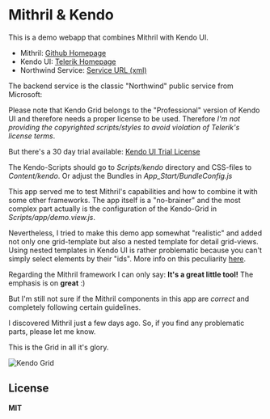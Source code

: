 Mithril & Kendo 
===============

This is a demo webapp that combines Mithril with Kendo UI.

* Mithril:   <a href="http://lhorie.github.io/mithril" target="_blank">Github Homepage</a>
* Kendo UI: <a href="http://www.telerik.com/kendo-ui1" target="_blank">Telerik Homepage</a>
* Northwind Service: <a href="http://services.odata.org/Northwind/Northwind.svc" target="_blank">Service URL (xml)</a>

The backend service is the classic "Northwind" public service from Microsoft:  

Please note that Kendo Grid belongs to the "Professional" version of Kendo UI and therefore needs a proper license to be used.
Therefore *I'm not providing the copyrighted scripts/styles to avoid violation of Telerik's license terms*.

But there's a 30 day trial available: <a href="http://www.telerik.com/download/kendo-ui" target="_blank">Kendo UI Trial License</a>

The Kendo-Scripts should go to *Scripts/kendo* directory and CSS-files to *Content/kendo*.
Or adjust the Bundles in *App_Start/BundleConfig.js*

This app served me to test Mithril's capabilities and how to combine it with some other frameworks.
The app itself is a "no-brainer" and the most complex part actually is the configuration of the Kendo-Grid in *Scripts/app/demo.view.js*.

Nevertheless, I tried to make this demo app somewhat "realistic" and added not only one grid-template but also a nested template for detail grid-views. 
Using nested templates in Kendo UI is rather problematic because you can't simply select elements by their "ids". More info on this peculiarity <a href="http://blog.falafel.com/nested-templates-kendo-ui/" target="_blank">here</a>.

Regarding the Mithril framework I can only say: **It's a great little tool!** The emphasis is on **great** :)

But I'm still not sure if the Mithril components in this app are *correct* and completely following certain guidelines. 

I discovered Mithril just a few days ago.
So, if you find any problematic parts, please let me know.

This is the Grid in all it's glory.

![Kendo Grid](http://f33.imgup.net/mithril8f2b.png "KendoGrid")

**License**
---------
**MIT**
